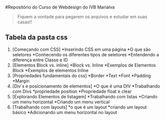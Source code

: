 #Repositório do Curso de Webdesign do IVB Marialva

>Fiquem a vontade para pegarem os arquivos e estudar em suas casas!!

## Tabela da pasta css

1. [Começando com CSS]
    *Inserindo CSS em uma página
    *O que são seletores
    *Conhecendo os diferentes tipos de seletores
    *Entendendo a diferença entre Classe e ID
2. [Elementos Block vs. inline]
    *Block vs. Inline
    *Exemplos de Elementos Block
    *Exemplos de elementos Inline
3. [Propriedades fundamentais do css]
    *Border
    *Text
    *Font
    *Padding
    *Margin
4. [Div´s e posicionamento de elementos]
    *O que é uma DIV
    *Trabalhando com Divs
    *propriedade position
    *Propriedade float e clear
5. [Explorando Elementos de listagem]
    *Trabalhando com listas
    *Criando um menu horizontal
    *Criando um menu vertical
6. [Trabalhando com layouts]
    *o que é um layout
    *criando um layout básico
    *Adicionando um menu horizontal no layout